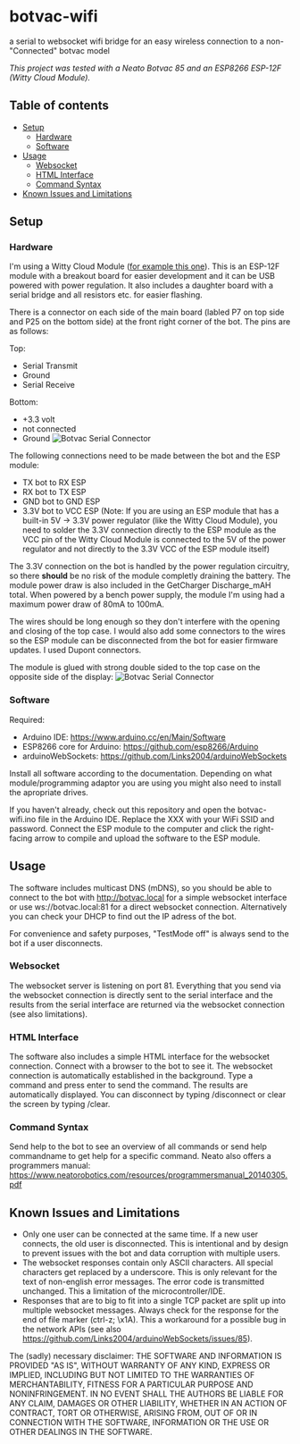 # botvac-wifi
a serial to websocket wifi bridge for an easy wireless connection to a non-"Connected" botvac model

_This project was tested with a Neato Botvac 85 and an ESP8266 ESP-12F (Witty Cloud Module)._

## Table of contents
* [Setup](#setup)
  * [Hardware](#hardware)
  * [Software](#software)
* [Usage](#usage)
  * [Websocket](#websocket)
  * [HTML Interface](#html-interface)
  * [Command Syntax](#command-syntax)
* [Known Issues and Limitations](#known-issues-and-limitations)
  

## Setup
### Hardware
I'm using a Witty Cloud Module ([for example this one](https://www.aliexpress.com/item/ESP8266/32643464555.html)). This is an ESP-12F module with a breakout board for easier development and it can be USB powered with power regulation. It also includes a daughter board with a serial bridge and all resistors etc. for easier flashing.

There is a connector on each side of the main board (labled P7 on top side and P25 on the bottom side) at the front right corner of the bot. The pins are as follows:

Top:
* Serial Transmit
* Ground
* Serial Receive

Bottom:
* +3.3 volt
* not connected
* Ground
![Botvac Serial Connector](https://github.com/sstadlberger/botvac-wifi/raw/master/img/botvac-pins.jpg)

The following connections need to be made between the bot and the ESP module:
* TX bot to RX ESP
* RX bot to TX ESP
* GND bot to GND ESP
* 3.3V bot to VCC ESP (Note: If you are using an ESP module that has a built-in 5V -> 3.3V power regulator (like the Witty Cloud Module), you need to solder the 3.3V connection directly to the ESP module as the VCC pin of the Witty Cloud Module is connected to the 5V of the power regulator and not directly to the 3.3V VCC of the ESP module itself)

The 3.3V connection on the bot is handled by the power regulation circuitry, so there **should** be no risk of the module completly draining the battery. The module power draw is also included in the GetCharger Discharge_mAH total. When powered by a bench power supply, the module I'm using had a maximum power draw of 80mA to 100mA.

The wires should be long enough so they don't interfere with the opening and closing of the top case. I would also add some connectors to the wires so the ESP module can be disconnected from the bot for easier firmware updates. I used Dupont connectors.

The module is glued with strong double sided to the top case on the opposite side of the display:
![Botvac Serial Connector](https://github.com/sstadlberger/botvac-wifi/raw/master/img/installed-module.jpg)

### Software
Required:
* Arduino IDE: https://www.arduino.cc/en/Main/Software
* ESP8266 core for Arduino: https://github.com/esp8266/Arduino
* arduinoWebSockets: https://github.com/Links2004/arduinoWebSockets

Install all software according to the documentation. Depending on what module/programming adaptor you are using you might also need to install the apropriate drives.

If you haven't already, check out this repository and open the botvac-wifi.ino file in the Arduino IDE. Replace the XXX with your WiFi SSID and password. Connect the ESP module to the computer and click the right-facing arrow to compile and upload the software to the ESP module.

## Usage
The software includes multicast DNS (mDNS), so you should be able to connect to the bot with http://botvac.local for a simple websocket interface or use ws://botvac.local:81 for a direct websocket connection. Alternatively you can check your DHCP to find out the IP adress of the bot.

For convenience and safety purposes, "TestMode off" is always send to the bot if a user disconnects.

### Websocket
The websocket server is listening on port 81. Everything that you send via the websocket connection is directly sent to the serial interface and the results from the serial interface are returned via the websocket connection (see also limitations).

### HTML Interface
The software also includes a simple HTML interface for the websocket connection. Connect with a browser to the bot to see it. The websocket connection is automatically established in the background. Type a command and press enter to send the command. The results are automatically displayed. You can disconnect by typing /disconnect or clear the screen by typing /clear.

### Command Syntax
Send help to the bot to see an overview of all commands or send help commandname to get help for a specific command. Neato also offers a programmers manual: https://www.neatorobotics.com/resources/programmersmanual_20140305.pdf

## Known Issues and Limitations
* Only one user can be connected at the same time. If a new user connects, the old user is disconnected. This is intentional and by design to prevent issues with the bot and data corruption with multiple users.
* The websocket responses contain only ASCII characters. All special characters get replaced by a underscore. This is only relevant for the text of non-english error messages. The error code is transmitted unchanged. This a limitation of the microcontroller/IDE.
* Responses that are to big to fit into a single TCP packet are split up into multiple websocket messages. Always check for the response for the end of file marker (ctrl-z; \x1A). This a workaround for a possible bug in the network APIs (see also https://github.com/Links2004/arduinoWebSockets/issues/85).

The (sadly) necessary disclaimer:
THE SOFTWARE AND INFORMATION IS PROVIDED "AS IS", WITHOUT WARRANTY OF ANY KIND, EXPRESS OR IMPLIED, INCLUDING BUT NOT LIMITED TO THE WARRANTIES OF MERCHANTABILITY, FITNESS FOR A PARTICULAR PURPOSE AND NONINFRINGEMENT. IN NO EVENT SHALL THE AUTHORS BE LIABLE FOR ANY CLAIM, DAMAGES OR OTHER LIABILITY, WHETHER IN AN ACTION OF CONTRACT, TORT OR OTHERWISE, ARISING FROM, OUT OF OR IN CONNECTION WITH THE SOFTWARE, INFORMATION OR THE USE OR OTHER DEALINGS IN THE SOFTWARE.
